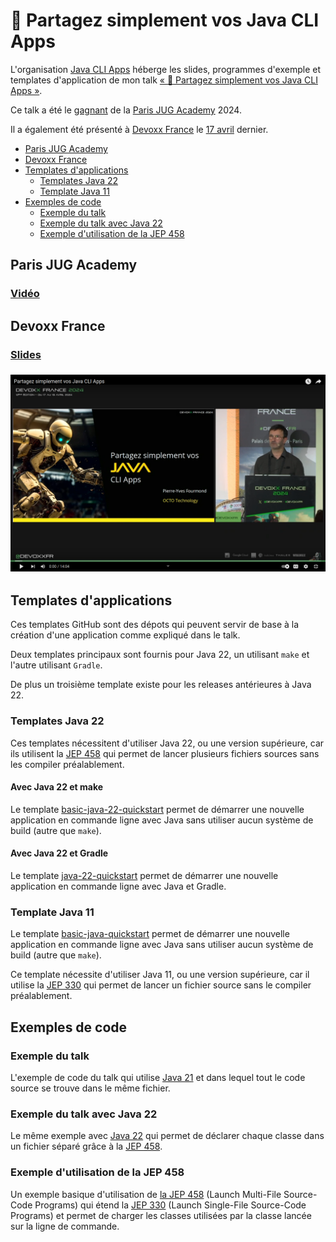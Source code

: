 # :floppy_disk: Partagez simplement vos Java CLI Apps

L'organisation [Java CLI Apps](https://github.com/java-cli-apps) héberge les slides, programmes d'exemple et templates
d'application de mon talk [« :floppy_disk: Partagez simplement vos Java CLI Apps »](https://youtu.be/Disp1KJDKzA?si=_Owz6_UxddetUzCT).

Ce talk a été le [gagnant](https://twitter.com/parisjug/status/1745210477615985117) de la
[Paris JUG Academy](https://www.parisjug.org/events/2024/01-09-young-blood-11/) 2024.

Il a également été présenté à [Devoxx France](https://mobile.devoxx.com/events/devoxxfr2024/schedule) le
[17 avril](https://mobile.devoxx.com/events/devoxxfr2024/talks/36021/details) dernier.

<!-- TOC -->
  * [Paris JUG Academy](#paris-jug-academy)
  * [Devoxx France](#devoxx-france)
  * [Templates d'applications](#templates-dapplications)
    * [Templates Java 22](#templates-java-22)
    * [Template Java 11](#template-java-11)
  * [Exemples de code](#exemples-de-code)
    * [Exemple du talk](#exemple-du-talk)
    * [Exemple du talk avec Java 22](#exemple-du-talk-avec-java-22)
    * [Exemple d'utilisation de la JEP 458](#exemple-dutilisation-de-la-jep-458)
<!-- TOC -->

## Paris JUG Academy

### [Vidéo](https://youtu.be/Disp1KJDKzA?si=_Owz6_UxddetUzCT)

## Devoxx France

### [Slides](https://speakerdeck.com/grumpyf0x48/partagez-simplement-vos-java-cli-apps)

### [![Vidéo](images/video-devoxx-france.png)](https://www.youtube.com/watch?v=pSZ21WoUmWc)

## Templates d'applications

Ces templates GitHub sont des dépots qui peuvent servir de base à la création d'une application comme expliqué dans le talk.

Deux templates principaux sont fournis pour Java 22, un utilisant `make` et l'autre utilisant `Gradle`.

De plus un troisième template existe pour les releases antérieures à Java 22.

### Templates Java 22

Ces templates nécessitent d'utiliser Java 22, ou une version supérieure, car ils utilisent la [JEP 458](https://openjdk.org/jeps/458)
qui permet de lancer plusieurs fichiers sources sans les compiler préalablement.

#### Avec Java 22 et make

Le template [basic-java-22-quickstart](https://github.com/java-cli-apps/basic-java-22-quickstart) permet de démarrer
une nouvelle application en commande ligne avec Java sans utiliser aucun système de build (autre que `make`).

#### Avec Java 22 et Gradle

Le template [java-22-quickstart](https://github.com/java-cli-apps/java-22-quickstart) permet de démarrer une nouvelle
application en commande ligne avec Java et Gradle.

### Template Java 11

Le template [basic-java-quickstart](https://github.com/java-cli-apps/basic-java-quickstart) permet de démarrer une
nouvelle application en commande ligne avec Java sans utiliser aucun système de build (autre que `make`).

Ce template nécessite d'utiliser Java 11, ou une version supérieure, car il utilise la [JEP 330](https://openjdk.org/jeps/330)
qui permet de lancer un fichier source sans le compiler préalablement.

## Exemples de code

### Exemple du talk

L'exemple de code du talk qui utilise [Java 21](https://github.com/java-cli-apps/java-cli-apps.github.io/blob/main/exemples/generate-data-21/README.md)
et dans lequel tout le code source se trouve dans le même fichier.

### Exemple du talk avec Java 22

Le même exemple avec [Java 22](https://github.com/java-cli-apps/java-cli-apps.github.io/blob/main/exemples/generate-data-22/README.md)
qui permet de déclarer chaque classe dans un fichier séparé grâce à la [JEP 458](https://openjdk.org/jeps/458).

### Exemple d'utilisation de la JEP 458

Un exemple basique d'utilisation de [la JEP 458](https://github.com/java-cli-apps/java-cli-apps.github.io/blob/main/exemples/jep-458/README.md)
(Launch Multi-File Source-Code Programs) qui étend la [JEP 330](https://openjdk.org/jeps/330) (Launch Single-File Source-Code Programs)
et permet de charger les classes utilisées par la classe lancée sur la ligne de commande.
